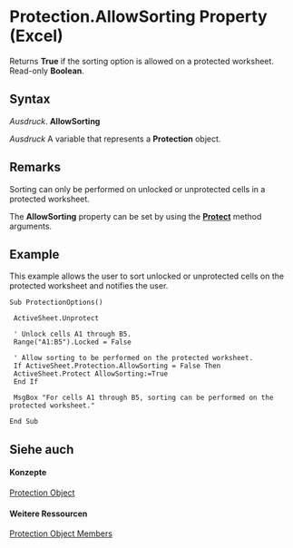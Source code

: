 
# Protection.AllowSorting Property (Excel)

Returns  **True** if the sorting option is allowed on a protected worksheet. Read-only **Boolean**.


## Syntax

 _Ausdruck_. **AllowSorting**

 _Ausdruck_ A variable that represents a **Protection** object.


## Remarks

Sorting can only be performed on unlocked or unprotected cells in a protected worksheet.

The  **AllowSorting** property can be set by using the **[Protect](ed517a80-eea9-4268-5fbc-69c659beac0e.md)** method arguments.


## Example

This example allows the user to sort unlocked or unprotected cells on the protected worksheet and notifies the user.


```
Sub ProtectionOptions() 
 
 ActiveSheet.Unprotect 
 
 ' Unlock cells A1 through B5. 
 Range("A1:B5").Locked = False 
 
 ' Allow sorting to be performed on the protected worksheet. 
 If ActiveSheet.Protection.AllowSorting = False Then 
 ActiveSheet.Protect AllowSorting:=True 
 End If 
 
 MsgBox "For cells A1 through B5, sorting can be performed on the protected worksheet." 
 
End Sub
```


## Siehe auch


#### Konzepte


[Protection Object](dc13a9dd-bd19-daa2-5093-7182917d5bde.md)
#### Weitere Ressourcen


[Protection Object Members](http://msdn.microsoft.com/library/c916b830-ed4c-3c9d-5cbd-245e32504076%28Office.15%29.aspx)
